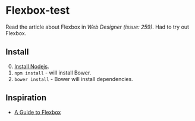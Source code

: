 # Flexbox-test

Read the article about Flexbox in *Web Designer (issue: 259)*. Had to try out Flexbox.

## Install

0. [Install Nodejs](https://nodejs.org/en/download/package-manager/).
1. `npm install` - will install Bower.
2. `bower install` - Bower will install dependencies.


## Inspiration

* [A Guide to Flexbox](https://css-tricks.com/snippets/css/a-guide-to-flexbox/)

